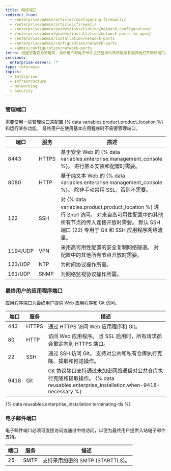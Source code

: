 ```yaml
---
title: 网络端口
redirect_from:
  - /enterprise/admin/articles/configuring-firewalls/
  - /enterprise/admin/articles/firewall/
  - /enterprise/admin/guides/installation/network-configuration/
  - /enterprise/admin/guides/installation/network-ports-to-open/
  - /enterprise/admin/installation/network-ports
  - /enterprise/admin/configuration/network-ports
  - /admin/configuration/network-ports
intro: 根据您需要为管理员、最终用户和电子邮件支持显示的网络服务有选择地打开网络端口。
versions:
  enterprise-server: '*'
type: reference
topics:
  - Enterprise
  - Infrastructure
  - Networking
  - Security
---
```

### 管理端口

需要使用一些管理端口来配置 {% data variables.product.product_location %} 和运行某些功能。 最终用户在使用基本应用程序时不需要管理端口。

| 端口       | 服务    | 描述                                                                                                                               |
| -------- | ----- | -------------------------------------------------------------------------------------------------------------------------------- |
| 8443     | HTTPS | 基于安全 Web 的 {% data variables.enterprise.management_console %}。 进行基本安装和配置时需要。                                                     |
| 8080     | HTTP  | 基于纯文本 Web 的 {% data variables.enterprise.management_console %}。 除非手动禁用 SSL，否则不需要。                                                |
| 122      | SSH   | 对 {% data variables.product.product_location %} 进行 Shell 访问。 对来自高可用性配置中的其他所有节点的传入连接开放时需要。 默认 SSH 端口 (22) 专用于 Git 和 SSH 应用程序网络流量。 |
| 1194/UDP | VPN   | 采用高可用性配置的安全复制网络隧道。 对配置中的其他所有节点开放时需要。                                                                                             |
| 123/UDP  | NTP   | 为时间协议操作所需。                                                                                                                       |
| 161/UDP  | SNMP  | 为网络监视协议操作所需。                                                                                                                     |

### 最终用户的应用程序端口

应用程序端口为最终用户提供 Web 应用程序和 Git 访问。

| 端口   | 服务    | 描述                                                                                                  |
| ---- | ----- | --------------------------------------------------------------------------------------------------- |
| 443  | HTTPS | 通过 HTTPS 访问 Web 应用程序和 Git。                                                                          |
| 80   | HTTP  | 访问 Web 应用程序。 当 SSL 启用时，所有请求都会重定向到 HTTPS 端口。                                                         |
| 22   | SSH   | 通过 SSH 访问 Git。 支持对公共和私有仓库执行克隆、提取和推送操作。                                                              |
| 9418 | Git   | Git 协议端口支持通过未加密网络通信对公共仓库执行克隆和提取操作。 {% data reusables.enterprise_installation.when-9418-necessary %}

{% data reusables.enterprise_installation.terminating-tls %}

### 电子邮件端口

电子邮件端口必须可直接访问或通过中继访问，以便为最终用户提供入站电子邮件支持。

| 端口 | 服务   | 描述                       |
| -- | ---- | ------------------------ |
| 25 | SMTP | 支持采用加密的 SMTP (STARTTLS)。 |
